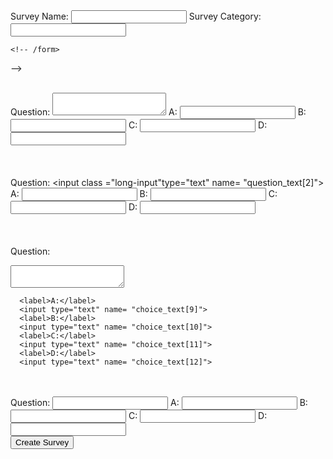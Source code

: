 <div id = "new-survey-form-container">
  <form id="new-survey-form" method='post' action="/surveys">
    <label>Survey Name:</label>
    <input type="text" name= "name">
    <label>Survey Category:</label>
     <input type="text" name= "category">
<!-- </form>
</div> -->

<!-- <div class="new-question-form-container">
  <form > -->
   <!--  <label>question</label>
    <input type="text" name= ""> -->
    <!-- /form>
</div> -->

<!-- <div id="new-choice-form-container">
  <form id="new-choice-form"> -->
  <br><label>Question:</label>
    <textarea  name= "question_text[1]"></textarea>
      <label>A:</label>
      <input type="text" name= "choice_text[1]">
      <label>B:</label>
      <input type="text" name= "choice_text[2]">
      <label>C:</label>
      <input type="text" name= "choice_text[3]">
      <label>D:</label>
      <input type="text" name= "choice_text[4]">
<br><br><br>
  <br><label>Question:</label>
    <input  class ="long-input"type="text" name= "question_text[2]">
      <label>A:</label>
      <input type="text" name= "choice_text[5]">
      <label>B:</label>
      <input type="text" name= "choice_text[6]">
      <label>C:</label>
      <input type="text" name= "choice_text[7]">
      <label>D:</label>
      <input type="text" name= "choice_text[8]">
<br><br><br>
<br><label>Question:</label>
<textarea name= "question_text[3]"></textarea>

      <label>A:</label>
      <input type="text" name= "choice_text[9]">
      <label>B:</label>
      <input type="text" name= "choice_text[10]">
      <label>C:</label>
      <input type="text" name= "choice_text[11]">
      <label>D:</label>
      <input type="text" name= "choice_text[12]">
<br>
  <br><label>Question:</label>
    <input type="text" name= "question_text[4]">
      <label>A:</label>
      <input type="text" name= "choice_text[13]">
      <label>B:</label>
      <input type="text" name= "choice_text[14]">
      <label>C:</label>
      <input type="text" name= "choice_text[15]">
      <label>D:</label>
      <input type="text" name= "choice_text[16]">
<br>

<input type="submit" value= "Create Survey">
</form>
</div>
